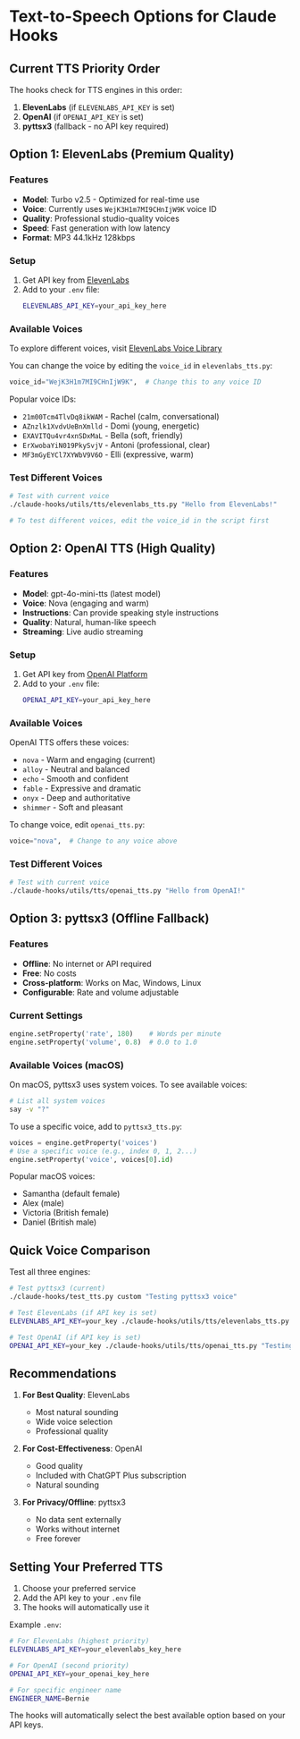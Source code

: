 # Text-to-Speech Options for Claude Hooks

## Current TTS Priority Order

The hooks check for TTS engines in this order:
1. **ElevenLabs** (if `ELEVENLABS_API_KEY` is set)
2. **OpenAI** (if `OPENAI_API_KEY` is set)
3. **pyttsx3** (fallback - no API key required)

## Option 1: ElevenLabs (Premium Quality)

### Features
- **Model**: Turbo v2.5 - Optimized for real-time use
- **Voice**: Currently uses `WejK3H1m7MI9CHnIjW9K` voice ID
- **Quality**: Professional studio-quality voices
- **Speed**: Fast generation with low latency
- **Format**: MP3 44.1kHz 128kbps

### Setup
1. Get API key from [ElevenLabs](https://elevenlabs.io)
2. Add to your `.env` file:
   ```bash
   ELEVENLABS_API_KEY=your_api_key_here
   ```

### Available Voices
To explore different voices, visit [ElevenLabs Voice Library](https://elevenlabs.io/voice-library)

You can change the voice by editing the `voice_id` in `elevenlabs_tts.py`:
```python
voice_id="WejK3H1m7MI9CHnIjW9K",  # Change this to any voice ID
```

Popular voice IDs:
- `21m00Tcm4TlvDq8ikWAM` - Rachel (calm, conversational)
- `AZnzlk1XvdvUeBnXmlld` - Domi (young, energetic)
- `EXAVITQu4vr4xnSDxMaL` - Bella (soft, friendly)
- `ErXwobaYiN019PkySvjV` - Antoni (professional, clear)
- `MF3mGyEYCl7XYWbV9V6O` - Elli (expressive, warm)

### Test Different Voices
```bash
# Test with current voice
./claude-hooks/utils/tts/elevenlabs_tts.py "Hello from ElevenLabs!"

# To test different voices, edit the voice_id in the script first
```

## Option 2: OpenAI TTS (High Quality)

### Features
- **Model**: gpt-4o-mini-tts (latest model)
- **Voice**: Nova (engaging and warm)
- **Instructions**: Can provide speaking style instructions
- **Quality**: Natural, human-like speech
- **Streaming**: Live audio streaming

### Setup
1. Get API key from [OpenAI Platform](https://platform.openai.com)
2. Add to your `.env` file:
   ```bash
   OPENAI_API_KEY=your_api_key_here
   ```

### Available Voices
OpenAI TTS offers these voices:
- `nova` - Warm and engaging (current)
- `alloy` - Neutral and balanced
- `echo` - Smooth and confident
- `fable` - Expressive and dramatic
- `onyx` - Deep and authoritative
- `shimmer` - Soft and pleasant

To change voice, edit `openai_tts.py`:
```python
voice="nova",  # Change to any voice above
```

### Test Different Voices
```bash
# Test with current voice
./claude-hooks/utils/tts/openai_tts.py "Hello from OpenAI!"
```

## Option 3: pyttsx3 (Offline Fallback)

### Features
- **Offline**: No internet or API required
- **Free**: No costs
- **Cross-platform**: Works on Mac, Windows, Linux
- **Configurable**: Rate and volume adjustable

### Current Settings
```python
engine.setProperty('rate', 180)    # Words per minute
engine.setProperty('volume', 0.8)  # 0.0 to 1.0
```

### Available Voices (macOS)
On macOS, pyttsx3 uses system voices. To see available voices:
```bash
# List all system voices
say -v "?"
```

To use a specific voice, add to `pyttsx3_tts.py`:
```python
voices = engine.getProperty('voices')
# Use a specific voice (e.g., index 0, 1, 2...)
engine.setProperty('voice', voices[0].id)
```

Popular macOS voices:
- Samantha (default female)
- Alex (male)
- Victoria (British female)
- Daniel (British male)

## Quick Voice Comparison

Test all three engines:
```bash
# Test pyttsx3 (current)
./claude-hooks/test_tts.py custom "Testing pyttsx3 voice"

# Test ElevenLabs (if API key is set)
ELEVENLABS_API_KEY=your_key ./claude-hooks/utils/tts/elevenlabs_tts.py "Testing ElevenLabs voice"

# Test OpenAI (if API key is set)
OPENAI_API_KEY=your_key ./claude-hooks/utils/tts/openai_tts.py "Testing OpenAI voice"
```

## Recommendations

1. **For Best Quality**: ElevenLabs
   - Most natural sounding
   - Wide voice selection
   - Professional quality

2. **For Cost-Effectiveness**: OpenAI
   - Good quality
   - Included with ChatGPT Plus subscription
   - Natural sounding

3. **For Privacy/Offline**: pyttsx3
   - No data sent externally
   - Works without internet
   - Free forever

## Setting Your Preferred TTS

1. Choose your preferred service
2. Add the API key to your `.env` file
3. The hooks will automatically use it

Example `.env`:
```bash
# For ElevenLabs (highest priority)
ELEVENLABS_API_KEY=your_elevenlabs_key_here

# For OpenAI (second priority)
OPENAI_API_KEY=your_openai_key_here

# For specific engineer name
ENGINEER_NAME=Bernie
```

The hooks will automatically select the best available option based on your API keys.